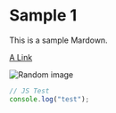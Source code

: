 # Sample 1

This is a sample Mardown.

[A Link](https://blog.lesite.us)

![Random image](https://picsum.photos/200)

```js
// JS Test
console.log("test");
```
